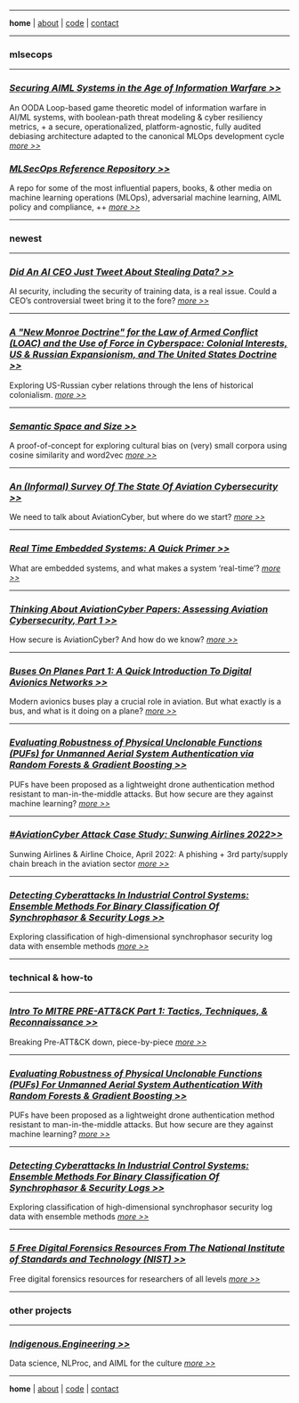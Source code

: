 -------

**home** | [about](https://disesdi.github.io/about.html) | <a href="https://github.com/disesdi/" target="_blank" rel="noopener noreferrer">code</a> | [contact](https://disesdi.github.io/contact.html) 

-------

### mlsecops

-------

### *<a href="https://disesdi.github.io/Securing_AIML_Systems_in_IW_Cox.pdf" target="_blank" rel="noopener noreferrer">Securing AIML Systems in the Age of Information Warfare >> </a>* 

An OODA Loop-based game theoretic model of information warfare in AI/ML systems, with boolean-path threat modeling & cyber resiliency metrics, + a secure, operationalized, platform-agnostic, fully audited debiasing architecture adapted to the canonical MLOps development cycle
*<a href="https://disesdi.github.io/Securing_AIML_Systems_in_IW_Cox.pdf" target="_blank" rel="noopener noreferrer">more >> </a>*

### *<a href="https://github.com/disesdi/mlsecops_references" target="_blank" rel="noopener noreferrer">MLSecOps Reference Repository >> </a>* 

A repo for some of the most influential papers, books, & other media on machine learning operations (MLOps), adversarial machine learning, AIML policy and compliance, ++ 
*<a href="https://github.com/disesdi/mlsecops_references" target="_blank" rel="noopener noreferrer">more >> </a>*

-------

### newest

-------

### [*Did An AI CEO Just Tweet About Stealing Data? >>*](https://anglesofattack.io/4/data_hacking.html)

AI security, including the security of training data, is a real issue. Could a CEO’s controversial tweet bring it to the fore? [*more >>*](https://anglesofattack.io/4/data_hacking.html)

-------

### [*A "New Monroe Doctrine" for the Law of Armed Conflict (LOAC) and the Use of Force in Cyberspace: Colonial Interests, US & Russian Expansionism, and The United States Doctrine >>*](https://anglesofattack.io/4/new_monroe_cyber_doctrine.html)

Exploring US-Russian cyber relations through the lens of historical colonialism. [*more >>*](https://anglesofattack.io/4/new_monroe_cyber_doctrine.html)

-------

### [*Semantic Space and Size >>*](https://disesdi.github.io/3/semantic_space_and_size.html)

A proof-of-concept for exploring cultural bias on (very) small corpora using cosine similarity and word2vec [*more >>*](https://disesdi.github.io/3/semantic_space_and_size.html)

-------

### [*An (Informal) Survey Of The State Of Aviation Cybersecurity >>*](https://anglesofattack.io/2/survey_of_aviationcyber.html)

We need to talk about AviationCyber, but where do we start? [*more >>*](https://anglesofattack.io/2/survey_of_aviationcyber.html)

-------

### [*Real Time Embedded Systems: A Quick Primer >>*](https://anglesofattack.io/2/real_time_systems.html)

What are embedded systems, and what makes a system ‘real-time’? [*more >>*](https://anglesofattack.io/2/real_time_systems.html)

-------

### [*Thinking About AviationCyber Papers: Assessing Aviation Cybersecurity, Part 1 >>*](https://anglesofattack.io/2/avcyber_assessments_1.html)

How secure is AviationCyber? And how do we know? [*more >>*](https://anglesofattack.io/2/avcyber_assessments_1.html)

-------

### [*Buses On Planes Part 1: A Quick Introduction To Digital Avionics Networks  >>*](https://anglesofattack.io/2/avbuses_1.html)

Modern avionics buses play a crucial role in aviation. But what exactly is a bus, and what is it doing on a plane? [*more >>*](https://anglesofattack.io/2/avbuses_1.html)

-------

### [*Evaluating Robustness of Physical Unclonable Functions (PUFs) for Unmanned Aerial System Authentication via Random Forests & Gradient Boosting >>*](https://disesdi.github.io/1/pufs.html)

PUFs have been proposed as a lightweight drone authentication method resistant to man-in-the-middle attacks. But how secure are they against machine learning? [*more >>*](https://disesdi.github.io/1/pufs.html)

-------

### [*#AviationCyber Attack Case Study: Sunwing Airlines 2022>>*](https://disesdi.github.io/2/sunwing_2022.html)

Sunwing Airlines & Airline Choice, April 2022: A phishing + 3rd party/supply chain breach in the aviation sector [*more >>*](https://disesdi.github.io/2/sunwing_2022.html)

-------

### [*Detecting Cyberattacks In Industrial Control Systems: Ensemble Methods For Binary Classification Of Synchrophasor & Security Logs >>*](https://disesdi.github.io/1/ics_ensemble.html)

Exploring classification of high-dimensional synchrophasor security log data with ensemble methods [*more >>*](https://disesdi.github.io/1/ics_ensemble.html) 

-------

### technical & how-to

-------

### [*Intro To MITRE PRE-ATT&CK Part 1: Tactics, Techniques, & Reconnaissance  >>*](https://anglesofattack.io/2/mitre_pre.html)

Breaking Pre-ATT&CK down, piece-by-piece [*more >>*](https://anglesofattack.io/2/mitre_pre.html)

-------

### [*Evaluating Robustness of Physical Unclonable Functions (PUFs) For Unmanned Aerial System Authentication With Random Forests & Gradient Boosting >>*](https://disesdi.github.io/1/pufs.html)

PUFs have been proposed as a lightweight drone authentication method resistant to man-in-the-middle attacks. But how secure are they against machine learning? [*more >>*](https://disesdi.github.io/pufs.html)

-------

### [*Detecting Cyberattacks In Industrial Control Systems: Ensemble Methods For Binary Classification Of Synchrophasor & Security Logs >>*](https://disesdi.github.io/1/ics_ensemble.html)

Exploring classification of high-dimensional synchrophasor security log data with ensemble methods [*more >>*](https://disesdi.github.io/ics_ensemble.html)

-------

### [*5 Free Digital Forensics Resources From The National Institute of Standards and Technology (NIST) >>*](https://anglesofattack.io/2/nist_forensics.html)

Free digital forensics resources for researchers of all levels [*more >>*](https://anglesofattack.io/2/nist_forensics.html)

-------

### other projects

-------

### *<a href="https://indigenous.engineering/" target="_blank" rel="noopener noreferrer">Indigenous.Engineering >> </a>*

Data science, NLProc, and AIML for the culture *<a href="https://indigenous.engineering/" target="_blank" rel="noopener noreferrer">more >> </a>*

-------

**home** | [about](https://disesdi.github.io/about.html) | <a href="https://github.com/disesdi/" target="_blank" rel="noopener noreferrer">code</a> | [contact](https://disesdi.github.io/contact.html) 

